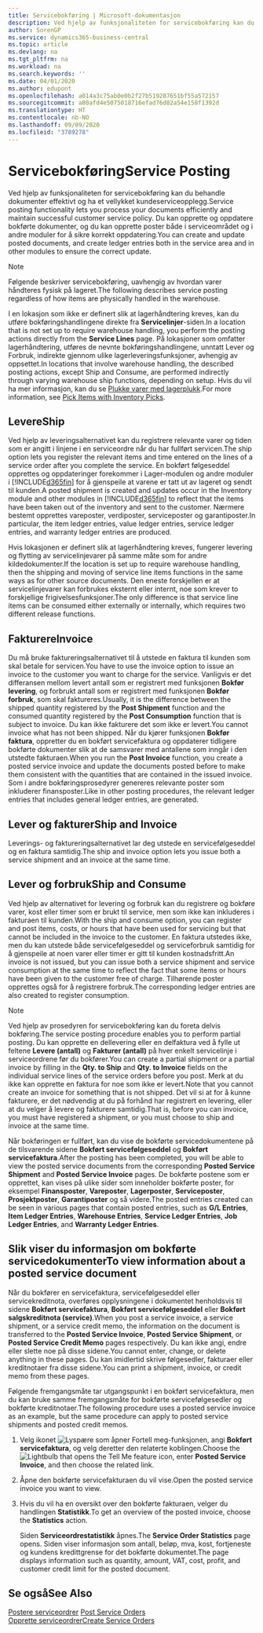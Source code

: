 ```yaml
---
title: Servicebokføring | Microsoft-dokumentasjon
description: Ved hjelp av funksjonaliteten for servicebokføring kan du behandle dokumenter effektivt og ha et vellykket kundeserviceopplegg. Du kan opprette og oppdatere bokførte dokumenter, og du kan opprette poster både i serviceområdet og i andre moduler for å sikre korrekt oppdatering.
author: SorenGP
ms.service: dynamics365-business-central
ms.topic: article
ms.devlang: na
ms.tgt_pltfrm: na
ms.workload: na
ms.search.keywords: ''
ms.date: 04/01/2020
ms.author: edupont
ms.openlocfilehash: a014a3c75ab0e0b2f27b519287651bf55a572157
ms.sourcegitcommit: a80afd4e5075018716efad76d82a54e158f1392d
ms.translationtype: HT
ms.contentlocale: nb-NO
ms.lasthandoff: 09/09/2020
ms.locfileid: "3789278"
---
```

# <a name="service-posting"></a><span data-ttu-id="d3c6a-104">Servicebokføring</span><span class="sxs-lookup"><span data-stu-id="d3c6a-104">Service Posting</span></span>
<span data-ttu-id="d3c6a-105">Ved hjelp av funksjonaliteten for servicebokføring kan du behandle dokumenter effektivt og ha et vellykket kundeserviceopplegg.</span><span class="sxs-lookup"><span data-stu-id="d3c6a-105">Service posting functionality lets you process your documents efficiently and maintain successful customer service policy.</span></span> <span data-ttu-id="d3c6a-106">Du kan opprette og oppdatere bokførte dokumenter, og du kan opprette poster både i serviceområdet og i andre moduler for å sikre korrekt oppdatering.</span><span class="sxs-lookup"><span data-stu-id="d3c6a-106">You can create and update posted documents, and create ledger entries both in the service area and in other modules to ensure the correct update.</span></span>  

> [!NOTE]  
>  <span data-ttu-id="d3c6a-107">Følgende beskriver servicebokføring, uavhengig av hvordan varer håndteres fysisk på lageret.</span><span class="sxs-lookup"><span data-stu-id="d3c6a-107">The following describes service posting regardless of how items are physically handled in the warehouse.</span></span>  
>   
>  <span data-ttu-id="d3c6a-108">I en lokasjon som ikke er definert slik at lagerhåndtering kreves, kan du utføre bokføringshandlingene direkte fra **Servicelinjer**-siden.</span><span class="sxs-lookup"><span data-stu-id="d3c6a-108">In a location that is not set up to require warehouse handling, you perform the posting actions directly from the **Service Lines** page.</span></span> <span data-ttu-id="d3c6a-109">På lokasjoner som omfatter lagerhåndtering, utføres de nevnte bokføringshandlingene, unntatt Lever og Forbruk, indirekte gjennom ulike lagerleveringsfunksjoner, avhengig av oppsettet.</span><span class="sxs-lookup"><span data-stu-id="d3c6a-109">In locations that involve warehouse handling, the described posting actions, except Ship and Consume, are performed indirectly through varying warehouse ship functions, depending on setup.</span></span> <span data-ttu-id="d3c6a-110">Hvis du vil ha mer informasjon, kan du se [Plukke varer med lagerplukk](warehouse-how-to-pick-items-with-inventory-picks.md).</span><span class="sxs-lookup"><span data-stu-id="d3c6a-110">For more information, see [Pick Items with Inventory Picks](warehouse-how-to-pick-items-with-inventory-picks.md).</span></span>  

## <a name="ship"></a><span data-ttu-id="d3c6a-111">Levere</span><span class="sxs-lookup"><span data-stu-id="d3c6a-111">Ship</span></span>  
<span data-ttu-id="d3c6a-112">Ved hjelp av leveringsalternativet kan du registrere relevante varer og tiden som er angitt i linjene i en serviceordre når du har fullført servicen.</span><span class="sxs-lookup"><span data-stu-id="d3c6a-112">The ship option lets you register the relevant items and time entered on the lines of a service order after you complete the service.</span></span> <span data-ttu-id="d3c6a-113">En bokført følgeseddel opprettes og oppdateringer forekommer i Lager-modulen og andre moduler i [!INCLUDE[d365fin](includes/d365fin_md.md)] for å gjenspeile at varene er tatt ut av lageret og sendt til kunden.</span><span class="sxs-lookup"><span data-stu-id="d3c6a-113">A posted shipment is created and updates occur in the Inventory module and other modules in [!INCLUDE[d365fin](includes/d365fin_md.md)] to reflect that the items have been taken out of the inventory and sent to the customer.</span></span> <span data-ttu-id="d3c6a-114">Nærmere bestemt opprettes vareposter, verdiposter, serviceposter og garantiposter.</span><span class="sxs-lookup"><span data-stu-id="d3c6a-114">In particular, the item ledger entries, value ledger entries, service ledger entries, and warranty ledger entries are produced.</span></span>  

<span data-ttu-id="d3c6a-115">Hvis lokasjonen er definert slik at lagerhåndtering kreves, fungerer levering og flytting av servicelinjevarer på samme måte som for andre kildedokumenter.</span><span class="sxs-lookup"><span data-stu-id="d3c6a-115">If the location is set up to require warehouse handling, then the shipping and moving of service line items functions in the same ways as for other source documents.</span></span> <span data-ttu-id="d3c6a-116">Den eneste forskjellen er at servicelinjevarer kan forbrukes eksternt eller internt, noe som krever to forskjellige frigivelsesfunksjoner.</span><span class="sxs-lookup"><span data-stu-id="d3c6a-116">The only difference is that service line items can be consumed either externally or internally, which requires two different release functions.</span></span>

## <a name="invoice"></a><span data-ttu-id="d3c6a-117">Fakturere</span><span class="sxs-lookup"><span data-stu-id="d3c6a-117">Invoice</span></span>  
<span data-ttu-id="d3c6a-118">Du må bruke faktureringsalternativet til å utstede en faktura til kunden som skal betale for servicen.</span><span class="sxs-lookup"><span data-stu-id="d3c6a-118">You have to use the invoice option to issue an invoice to the customer you want to charge for the service.</span></span> <span data-ttu-id="d3c6a-119">Vanligvis er det differansen mellom levert antall som er registrert med funksjonen **Bokfør levering**, og forbrukt antall som er registrert med funksjonen **Bokfør forbruk**, som skal faktureres.</span><span class="sxs-lookup"><span data-stu-id="d3c6a-119">Usually, it is the difference between the shipped quantity registered by the **Post Shipment** function and the consumed quantity registered by the **Post Consumption** function that is subject to invoice.</span></span> <span data-ttu-id="d3c6a-120">Du kan ikke fakturere det som ikke er levert.</span><span class="sxs-lookup"><span data-stu-id="d3c6a-120">You cannot invoice what has not been shipped.</span></span> <span data-ttu-id="d3c6a-121">Når du kjører funksjonen **Bokfør faktura**, oppretter du en bokført servicefaktura og oppdaterer tidligere bokførte dokumenter slik at de samsvarer med antallene som inngår i den utstedte fakturaen.</span><span class="sxs-lookup"><span data-stu-id="d3c6a-121">When you run the **Post Invoice** function, you create a posted service invoice and update the documents posted before to make them consistent with the quantities that are contained in the issued invoice.</span></span> <span data-ttu-id="d3c6a-122">Som i andre bokføringsprosedyrer genereres relevante poster som inkluderer finansposter.</span><span class="sxs-lookup"><span data-stu-id="d3c6a-122">Like in other posting procedures, the relevant ledger entries that includes general ledger entries, are generated.</span></span>  

## <a name="ship-and-invoice"></a><span data-ttu-id="d3c6a-123">Lever og fakturer</span><span class="sxs-lookup"><span data-stu-id="d3c6a-123">Ship and Invoice</span></span>  
<span data-ttu-id="d3c6a-124">Leverings- og faktureringsalternativet lar deg utstede en servicefølgeseddel og en faktura samtidig.</span><span class="sxs-lookup"><span data-stu-id="d3c6a-124">The ship and invoice option lets you issue both a service shipment and an invoice at the same time.</span></span>  

## <a name="ship-and-consume"></a><span data-ttu-id="d3c6a-125">Lever og forbruk</span><span class="sxs-lookup"><span data-stu-id="d3c6a-125">Ship and Consume</span></span>  
<span data-ttu-id="d3c6a-126">Ved hjelp av alternativet for levering og forbruk kan du registrere og bokføre varer, kost eller timer som er brukt til service, men som ikke kan inkluderes i fakturaen til kunden.</span><span class="sxs-lookup"><span data-stu-id="d3c6a-126">With the ship and consume option, you can register and post items, costs, or hours that have been used for servicing but that cannot be included in the invoice to the customer.</span></span> <span data-ttu-id="d3c6a-127">En faktura utstedes ikke, men du kan utstede både servicefølgeseddel og serviceforbruk samtidig for å gjenspeile at noen varer eller timer er gitt til kunden kostnadsfritt.</span><span class="sxs-lookup"><span data-stu-id="d3c6a-127">An invoice is not issued, but you can issue both a service shipment and service consumption at the same time to reflect the fact that some items or hours have been given to the customer free of charge.</span></span> <span data-ttu-id="d3c6a-128">Tilhørende poster opprettes også for å registrere forbruk.</span><span class="sxs-lookup"><span data-stu-id="d3c6a-128">The corresponding ledger entries are also created to register consumption.</span></span>  

> [!NOTE]  
>  <span data-ttu-id="d3c6a-129">Ved hjelp av prosedyren for servicebokføring kan du foreta delvis bokføring.</span><span class="sxs-lookup"><span data-stu-id="d3c6a-129">The service posting procedure enables you to perform partial posting.</span></span> <span data-ttu-id="d3c6a-130">Du kan opprette en dellevering eller en delfaktura ved å fylle ut feltene **Levere (antall)** og **Fakturer (antall)** på hver enkelt servicelinje i serviceordrene før du bokfører.</span><span class="sxs-lookup"><span data-stu-id="d3c6a-130">You can create a partial shipment or a partial invoice by filling in the **Qty. to Ship** and **Qty. to Invoice** fields on the individual service lines of the service orders before you post.</span></span> <span data-ttu-id="d3c6a-131">Merk at du ikke kan opprette en faktura for noe som ikke er levert.</span><span class="sxs-lookup"><span data-stu-id="d3c6a-131">Note that you cannot create an invoice for something that is not shipped.</span></span> <span data-ttu-id="d3c6a-132">Det vil si at for å kunne fakturere, er det nødvendig at du på forhånd har registrert en levering, eller at du velger å levere og fakturere samtidig.</span><span class="sxs-lookup"><span data-stu-id="d3c6a-132">That is, before you can invoice, you must have registered a shipment, or you must choose to ship and invoice at the same time.</span></span>  

<span data-ttu-id="d3c6a-133">Når bokføringen er fullført, kan du vise de bokførte servicedokumentene på de tilsvarende sidene **Bokført servicefølgeseddel** og **Bokført servicefaktura**.</span><span class="sxs-lookup"><span data-stu-id="d3c6a-133">After the posting has been completed, you will be able to view the posted service documents from the corresponding **Posted Service Shipment** and **Posted Service Invoice** pages.</span></span> <span data-ttu-id="d3c6a-134">De bokførte postene som er opprettet, kan vises på ulike sider som inneholder bokførte poster, for eksempel **Finansposter**, **Vareposter**, **Lagerposter**, **Serviceposter**, **Prosjektposter**, **Garantiposter** og så videre.</span><span class="sxs-lookup"><span data-stu-id="d3c6a-134">The posted entries created can be seen in various pages that contain posted entries, such as **G/L Entries**, **Item Ledger Entries**, **Warehouse Entries**, **Service Ledger Entries**, **Job Ledger Entries**, and **Warranty Ledger Entries**.</span></span>  

## <a name="to-view-information-about-a-posted-service-document"></a><span data-ttu-id="d3c6a-135">Slik viser du informasjon om bokførte servicedokumenter</span><span class="sxs-lookup"><span data-stu-id="d3c6a-135">To view information about a posted service document</span></span>  
<span data-ttu-id="d3c6a-136">Når du bokfører en servicefaktura, servicefølgeseddel eller servicekreditnota, overføres opplysningene i dokumentet henholdsvis til sidene **Bokført servicefaktura**, **Bokført servicefølgeseddel** eller **Bokført salgskreditnota (service)**.</span><span class="sxs-lookup"><span data-stu-id="d3c6a-136">When you post a service invoice, a service shipment, or a service credit memo, the information on the document is transferred to the **Posted Service Invoice**, **Posted Service Shipment**, or **Posted Service Credit Memo** pages respectively.</span></span> <span data-ttu-id="d3c6a-137">Du kan ikke angi, endre eller slette noe på disse sidene.</span><span class="sxs-lookup"><span data-stu-id="d3c6a-137">You cannot enter, change, or delete anything in these pages.</span></span> <span data-ttu-id="d3c6a-138">Du kan imidlertid skrive følgesedler, fakturaer eller kreditnotaer fra disse sidene.</span><span class="sxs-lookup"><span data-stu-id="d3c6a-138">You can print a shipment, invoice, or credit memo from these pages.</span></span>  

<span data-ttu-id="d3c6a-139">Følgende fremgangsmåte tar utgangspunkt i en bokført servicefaktura, men du kan bruke samme fremgangsmåte for bokførte servicefølgesedler og bokførte kreditnotaer.</span><span class="sxs-lookup"><span data-stu-id="d3c6a-139">The following procedure uses a posted service invoice as an example, but the same procedure can apply to posted service shipments and posted credit memos.</span></span>  

1. <span data-ttu-id="d3c6a-140">Velg ikonet ![Lyspære som åpner Fortell meg-funksjonen](media/ui-search/search_small.png "Fortell hva du vil gjøre"), angi **Bokført servicefaktura**, og velg deretter den relaterte koblingen.</span><span class="sxs-lookup"><span data-stu-id="d3c6a-140">Choose the ![Lightbulb that opens the Tell Me feature](media/ui-search/search_small.png "Tell me what you want to do") icon, enter **Posted Service Invoice**, and then choose the related link.</span></span>  
2. <span data-ttu-id="d3c6a-141">Åpne den bokførte servicefakturaen du vil vise.</span><span class="sxs-lookup"><span data-stu-id="d3c6a-141">Open the posted service invoice you want to view.</span></span>  
3. <span data-ttu-id="d3c6a-142">Hvis du vil ha en oversikt over den bokførte fakturaen, velger du handlingen **Statistikk**.</span><span class="sxs-lookup"><span data-stu-id="d3c6a-142">To get an overview of the posted invoice, choose the **Statistics** action.</span></span>  

    <span data-ttu-id="d3c6a-143">Siden **Serviceordrestatistikk** åpnes.</span><span class="sxs-lookup"><span data-stu-id="d3c6a-143">The **Service Order Statistics** page opens.</span></span> <span data-ttu-id="d3c6a-144">Siden viser informasjon som antall, beløp, mva, kost, fortjeneste og kundens kredittgrense for det bokførte dokumentet.</span><span class="sxs-lookup"><span data-stu-id="d3c6a-144">The page displays information such as quantity, amount, VAT, cost, profit, and customer credit limit for the posted document.</span></span>

## <a name="see-also"></a><span data-ttu-id="d3c6a-145">Se også</span><span class="sxs-lookup"><span data-stu-id="d3c6a-145">See Also</span></span>  
<span data-ttu-id="d3c6a-146">[Postere serviceordrer](service-how-to-post-service-orders.md) </span><span class="sxs-lookup"><span data-stu-id="d3c6a-146">[Post Service Orders](service-how-to-post-service-orders.md) </span></span>  
[<span data-ttu-id="d3c6a-147">Opprette serviceordrer</span><span class="sxs-lookup"><span data-stu-id="d3c6a-147">Create Service Orders</span></span>](service-how-to-create-service-orders.md)
